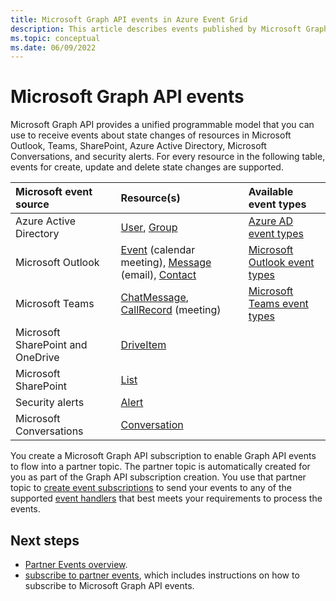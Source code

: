 ```yaml
---
title: Microsoft Graph API events in Azure Event Grid
description: This article describes events published by Microsoft Graph API.
ms.topic: conceptual
ms.date: 06/09/2022
---
```


# Microsoft Graph API events

Microsoft Graph API provides a unified programmable model that you can use to receive events about state changes of resources in Microsoft Outlook, Teams, SharePoint, Azure Active Directory, Microsoft Conversations, and security alerts. For every resource in the following table, events for create, update and delete state changes are supported. 

|Microsoft event source |Resource(s) | Available event types | 
|:--- | :--- | :----|
|Azure Active Directory| [User](/graph/api/resources/user), [Group](/graph/api/resources/group) | [Azure AD event types](azure-active-directory-events.md) |
|Microsoft Outlook|[Event](/graph/api/resources/event) (calendar meeting), [Message](/graph/api/resources/message) (email), [Contact](/graph/api/resources/contact) | [Microsoft Outlook event types](outlook-events.md) |
|Microsoft Teams|[ChatMessage](/graph/api/resources/callrecords-callrecord), [CallRecord](/graph/api/resources/callrecords-callrecord) (meeting) | [Microsoft Teams event types](teams-events.md) |
|Microsoft SharePoint and OneDrive| [DriveItem](/graph/api/resources/driveitem)| |
|Microsoft SharePoint| [List](/graph/api/resources/list)|
|Security alerts| [Alert](/graph/api/resources/alert)|
|Microsoft Conversations| [Conversation](/graph/api/resources/conversation)| |

You create a Microsoft Graph API subscription to enable Graph API events to flow into a partner topic. The partner topic is automatically created for you as part of the Graph API subscription creation. You use that partner topic to [create event subscriptions](event-filtering.md) to send your events to any of the supported [event handlers](event-handlers.md) that best meets your requirements to process the events.


## Next steps

* [Partner Events overview](partner-events-overview.md).
* [subscribe to partner events](subscribe-to-partner-events.md), which includes instructions on how to subscribe to Microsoft Graph API events.
